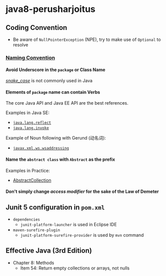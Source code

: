 # java8-perusharjoitus
## Coding Convention
* Be aware of `NullPointerException` (NPE), try to make use of `Optional` to resolve

### [Naming Convention](https://www.oracle.com/java/technologies/javase/codeconventions-namingconventions.html)

#### Avoid Underscore in the `package` or Class Name
[*snake_case*](#) is not commonly used in Java

#### Elements of `package` name can contain Verbs

The core Java API and Java EE API are the best references.

Examples in Java SE:
* [`java.lang.reflect`](https://docs.oracle.com/javase/8/docs/api/java/lang/reflect/package-frame.html)
* [`java.lang.invoke`](https://docs.oracle.com/javase/8/docs/api/java/lang/invoke/package-frame.html)

Example of Noun following with Gerund (动名词):
* [`javax.xml.ws.wsaddressing`](https://docs.oracle.com/javaee/7/api/javax/xml/ws/wsaddressing/package-frame.html)



#### Name the `abstract class` with `Abstract` as the prefix
Examples in Practice:
* [AbstractCollection](https://docs.oracle.com/javase/8/docs/api/java/util/AbstractCollection.html)

#### Don't simply change *access modifier* for the sake of the Law of Demeter

## Junit 5 configuration in `pom.xml`
* `dependencies`
  * `junit-platform-launcher` is used in Eclipse IDE
* `maven-surefire-plugin`
  * `junit-platform-surefire-provider` is used by `mvn` command

## Effective Java (3rd Edition)
* Chapter 8: Methods
	* Item 54: Return empty collections or arrays, not nulls
